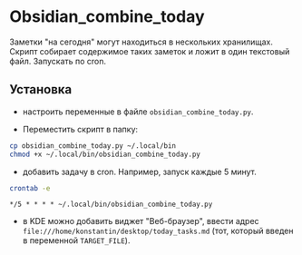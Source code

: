 # Obsidian_combine_today

Заметки "на сегодня" могут находиться в нескольких хранилищах. Скрипт собирает содержимое таких заметок и ложит в один текстовый файл. Запускать по cron.

## Установка

- настроить переменные в файле `obsidian_combine_today.py`.

- Переместить скрипт в папку:

```bash
cp obsidian_combine_today.py ~/.local/bin
chmod +x ~/.local/bin/obsidian_combine_today.py
```

- добавить задачу в cron. Например, запуск каждые 5 минут.

```bash
crontab -e
```

```
*/5 * * * * ~/.local/bin/obsidian_combine_today.py
```

- в KDE можно добавить виджет "Веб-браузер", ввести адрес `file:///home/konstantin/desktop/today_tasks.md` (тот, который введен в переменной `TARGET_FILE`).


